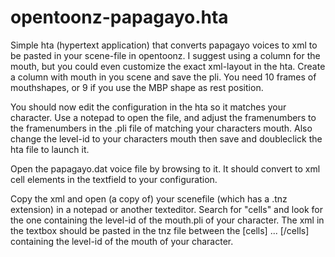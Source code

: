 # opentoonz-papagayo.hta
Simple hta (hypertext application) that converts papagayo voices to xml to be pasted in your scene-file in opentoonz.
I suggest using a column for the mouth, but you could even customize the exact xml-layout in the hta.
Create a column with mouth in you scene and save the pli. You need 10 frames of mouthshapes, or 9 if you use the MBP shape as rest position.

You should now edit the configuration in the hta so it matches your character. Use a notepad to open the file, and adjust the framenumbers to the framenumbers in the .pli file of matching your characters mouth. Also change the level-id to your characters mouth then save and doubleclick the hta file to launch it.

Open the papagayo.dat voice file by browsing to it. It should convert to xml cell elements in the textfield to your configuration.

Copy the xml and open (a copy of) your scenefile (which has a .tnz extension) in a notepad or another texteditor. Search for "cells" and look for the one containing the level-id of the mouth.pli of your character.
The xml in the textbox should be pasted in the tnz file between the [cells] ... [/cells] containing the level-id of the mouth of your character.




